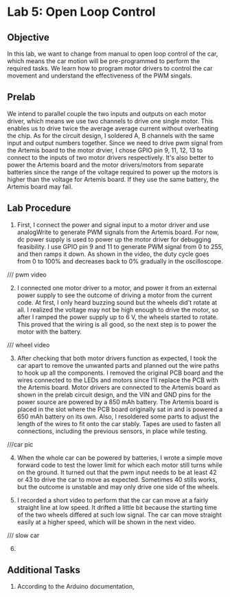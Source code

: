 # Lab 5: Open Loop Control

## Objective
In this lab, we want to change from manual to open loop control of the car, which means the car motion will be pre-programmed to perform the required tasks. We learn how to program motor drivers to control the car movement and understand the effectiveness of the PWM singals.

## Prelab
We intend to parallel couple the two inputs and outputs on each motor driver, which means we use two channels to drive one single motor. This enables us to drive twice the average average current without overheating the chip. As for the circuit design, I soldered A, B channels with the same input and output numbers together. Since we need to drive pwm signal from the Artemis board to the motor drvier, I chose GPIO pin 9, 11, 12, 13 to connect to the inputs of two motor drivers respectively. It's also better to power the Artemis board and the motor drivers/motors from separate batteries since the range of the voltage required to power up the motors is higher than the voltage for Artemis board. If they use the same battery, the Artemis board may fail.

## Lab Procedure
1. First, I connect the power and signal input to a motor driver and use analogWrite to generate PWM signals from the Artemis board. For now, dc power supply is used to power up the motor driver for debugging feasibility. I use GPIO pin 9 and 11 to generate PWM signal from 0 to 255, and then ramps it down. As shown in the video, the duty cycle goes from 0 to 100% and decreases back to 0% gradually in the oscilloscope.  

/// pwm video

2. I connected one motor driver to a motor, and power it from an external power supply to see the outcome of driving a motor from the current code. At first, I only heard buzzing sound but the wheels did't rotate at all. I realized the voltage may not be high enough to drive the motor, so after I ramped the power supply up to 6 V, the wheels started to rotate. This proved that the wiring is all good, so the next step is to power the motor with the battery.  

/// wheel video

3. After checking that both motor drivers function as expected, I took the car apart to remove the unwanted parts and planned out the wire paths to hook up all the components. I removed the original PCB board and the wires connected to the LEDs and motors since I'll replace the PCB with the Artemis board. Motor drivers are connected to the Artemis board as shown in the prelab circuit design, and the VIN and GND pins for the power source are powered by a 850 mAh battery. The Artemis board is placed in the slot where the PCB board originally sat in and is powered a 650 mAh battery on its own. Also, I resoldered some parts to adjust the length of the wires to fit onto the car stably. Tapes are used to fasten all connections, including the previous sensors, in place while testing.  

///car pic

4. When the whole car can be powered by batteries, I wrote a simple move forward code to test the lower limit for which each motor still turns while on the ground. It turned out that the pwm input needs to be at least 42 or 43 to drive the car to move as expected. Sometimes 40 stills works, but the outcome is unstable and may only drive one side of the wheels.  

5. I recorded a short video to perform that the car can move at a fairly straight line at low speed. It drifted a little bit because the starting time of the two wheels differed at such low signal. The car can move straight easily at a higher speed, which will be shown in the next video.  

/// slow car

6. 


## Additional Tasks
1. According to the Arduino documentation, 
